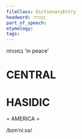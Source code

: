 ```yaml
---
fileClass: DictionaryEntry
headword: במנוחה
part_of_speech: 
etymology: 
tags: 
---
```

במנוחה
'in peace'

CENTRAL
========

HASIDIC
=======
= AMERICA = 

/bɪmˈniːxə/